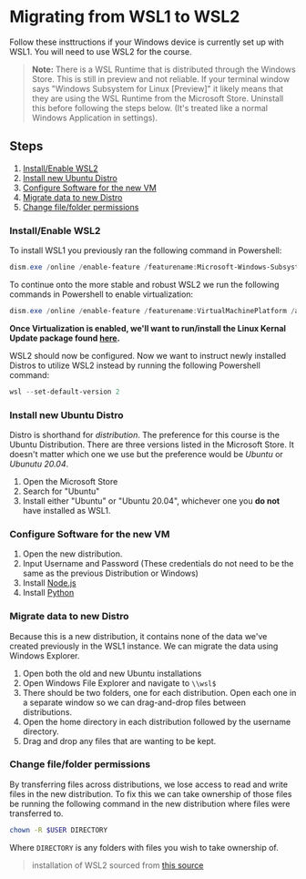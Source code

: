 # Migrating from WSL1 to WSL2

Follow these insttructions if your Windows device is currently set up with WSL1.
You will need to use WSL2 for the course.

> **Note:** There is a WSL Runtime that is distributed through the Windows
> Store. This is still in preview and not reliable. If your terminal window says
> "Windows Subsystem for Linux [Preview]" it likely means that they are using
> the WSL Runtime from the Microsoft Store. Uninstall this before following the
> steps below. (It's treated like a normal Windows Application in settings).

## Steps
1. [Install/Enable WSL2](./migrating-to-wsl2.md/#installenable-wsl2)
2. [Install new Ubuntu Distro](./migrating-to-wsl2.md/#Install-new-Ubuntu-Distro)
3. [Configure Software for the new VM](./migrating-to-wsl2.md/#Configure-Software-for-the-new-VM)
4. [Migrate data to new Distro](./migrating-to-wsl2.md/#Migrate-data-to-new-Distro)
5. [Change file/folder permissions](./migrating-to-wsl2.md/#change-filefolder-permissions)

### Install/Enable WSL2
To install WSL1 you previously ran the following command in Powershell:
```Powershell
dism.exe /online /enable-feature /featurename:Microsoft-Windows-Subsystem-Linux /all /norestart
```

To continue onto the more stable and robust WSL2 we run the following commands
in Powershell to enable virtualization:

```Powershell
dism.exe /online /enable-feature /featurename:VirtualMachinePlatform /all /norestart
```

**Once Virtualization is enabled, we'll want to run/install the Linux Kernal
Update package found [here].**

WSL2 should now be configured. Now we want to instruct newly installed Distros
to utilize WSL2 instead by running the following Powershell command:

```Powershell
wsl --set-default-version 2
```

### Install new Ubuntu Distro
Distro is shorthand for *distribution*. The preference for this course is the
Ubuntu Distribution. There are three versions listed in the Microsoft Store. It
doesn't matter which one we use but the preference would be *Ubuntu* or *Ubunutu
20.04*.

1. Open the Microsoft Store
2. Search for "Ubuntu"
3. Install either "Ubuntu" or "Ubuntu 20.04", whichever one you **do not** have
   installed as WSL1.

### Configure Software for the new VM
1. Open the new distribution.
2. Input Username and Password (These credentials do not need to be the same as
   the previous Distribution or Windows)
3. Install [Node.js](./nodejs-setup.md)
4. Install [Python](./python-setup.md)

### Migrate data to new Distro
Because this is a new distribution, it contains none of the data we've created
previously in the WSL1 instance. We can migrate the data using Windows Explorer.

1. Open both the old and new Ubuntu installations
2. Open Windows File Explorer and navigate to `\\wsl$`
3. There should be two folders, one for each distribution. Open each one in a
   separate window so we can drag-and-drop files between distributions.
4. Open the home directory in each distribution followed by the username
   directory.
5. Drag and drop any files that are wanting to be kept.

### Change file/folder permissions
By transferring files across distributions, we lose access to read and write
files in the new distribution. To fix this we can take ownership of those files
be running the following command in the new distribution where files were
transferred to.

```bash
chown -R $USER DIRECTORY
```

Where `DIRECTORY` is any folders with files you wish to take ownership of.


> installation of WSL2 sourced from [this source]


[here]: https://wslstorestorage.blob.core.windows.net/wslblob/wsl_update_x64.msi
[this source]: https://docs.microsoft.com/en-us/windows/wsl/install-manual